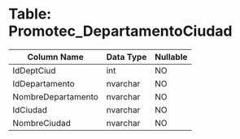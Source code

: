 # Table: Promotec_DepartamentoCiudad

| Column Name | Data Type | Nullable |
|-------------|-----------|----------|
| IdDeptCiud | int | NO |
| IdDepartamento | nvarchar | NO |
| NombreDepartamento | nvarchar | NO |
| IdCiudad | nvarchar | NO |
| NombreCiudad | nvarchar | NO |

